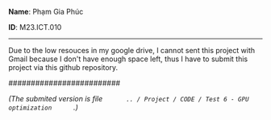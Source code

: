 **Name**: Phạm Gia Phúc 

**ID**: M23.ICT.010

-----------------------


Due to the low resouces in my google drive, I cannot sent this project with Gmail because I don't have enough space left, thus I have to submit this project via this github repository.

#########################

*(The submited version is file  `       .. / Project / CODE / Test 6 - GPU optimization       `.)*
